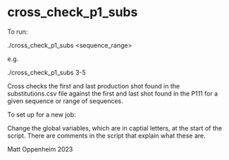 # cross_check_p1_subs

To run:

./cross_check_p1_subs <sequence_range>

e.g.


./cross_check_p1_subs 3-5

Cross checks the first and last production shot found in the substitutions.csv
file against the first and last shot found in the P111 for a given sequence or
range of sequences.

To set up for a new job:

Change the global variables, which are in captial letters, at the start of the
script. There are comments in the script that explain what these are.

Matt Oppenheim 2023


